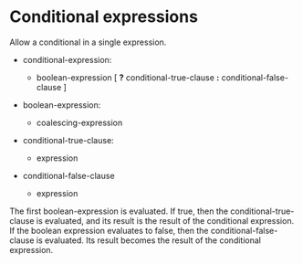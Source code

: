 

Conditional expressions
=======================

Allow a conditional in a single expression.

-   conditional-expression:

    -   boolean-expression [ **?** conditional-true-clause **:** conditional-false-clause ]


-   boolean-expression:

    -   coalescing-expression


-   conditional-true-clause:

    -   expression


-   conditional-false-clause

    -   expression

The first boolean-expression is evaluated. If true, then the conditional-true-clause is evaluated, and its result is the result of the conditional expression. If the boolean expression evaluates to false, then the conditional-false-clause is evaluated. Its result becomes the result of the conditional expression.

